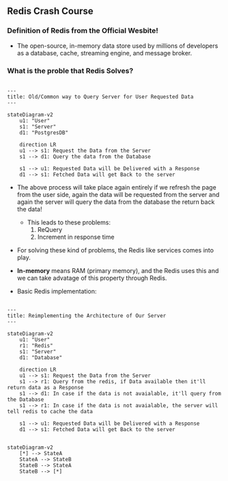 ## Redis Crash Course

### Definition of Redis from the Official Wesbite!

- The open-source, in-memory data store used by millions of
developers as a database, cache, streaming engine, and message
broker.

### What is the proble that Redis Solves?

```mermaid

---
title: Old/Common way to Query Server for User Requested Data
---

stateDiagram-v2
    u1: "User"
    s1: "Server"
    d1: "PostgresDB"
    
    direction LR
    u1 --> s1: Request the Data from the Server
    s1 --> d1: Query the data from the Database

    s1 --> u1: Requested Data will be Delivered with a Response
    d1 --> s1: Fetched Data will get Back to the server
```

- The above process will take place again entirely if we refresh
the page from the user side, again the data will be requested 
from the server and again the server will query the data from 
the database the return back the data!
    - This leads to these problems:
        1. ReQuery
        2. Increment in response time

- For solving these kind of problems, the Redis like services
comes into play.

- **In-memory** means RAM (primary memory), and the Redis uses
this and we can take advatage of this property through Redis.

- Basic Redis implementation:

```mermaid

---
title: Reimplementing the Architecture of Our Server
---

stateDiagram-v2
    u1: "User"
    r1: "Redis"
    s1: "Server"
    d1: "Database"

    direction LR
    u1 --> s1: Request the Data from the Server
    s1 --> r1: Query from the redis, if Data available then it'll return data as a Response
    s1 --> d1: In case if the data is not avaialable, it'll query from the Database
    s1 --> r1: In case if the data is not avaialable, the server will tell redis to cache the data

    s1 --> u1: Requested Data will be Delivered with a Response
    d1 --> s1: Fetched Data will get Back to the server
    

```

```mermaid
stateDiagram-v2
    [*] --> StateA
    StateA --> StateB
    StateB --> StateA
    StateB --> [*]
```
